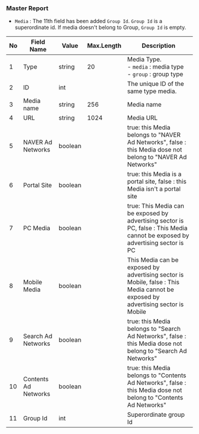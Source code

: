 ### Master Report
   * `Media` : The 11th field has been added `Group Id`. `Group Id` is a superordinate id. If media doesn't belong to Group, `Group Id` is empty.

No|Field Name|Value|Max.Length|Description
----|---|---|---|---
1|Type|string|20|Media Type.<br/> - `media` : media type<br/> - `group` : group type
2|ID|int||The unique ID of the same type media.
3|Media name|string|256|Media name
4|URL|string|1024|Media URL
5|NAVER Ad Networks|boolean|| true: this Media belongs to "NAVER Ad Networks", false : this Media dose not belong to "NAVER Ad Networks"
6|Portal Site|boolean|| true: this Media is a portal site, false : this Media isn't a portal site
7|PC Media|boolean|| true: This Media can be exposed by advertising sector is PC, false : This Media cannot be exposed by advertising sector is PC
8|Mobile Media|boolean||This Media can be exposed by advertising sector is Mobile, false : This Media cannot be exposed by advertising sector is Mobile
9|Search Ad Networks|boolean||true:  this Media belongs to "Search Ad Networks", false : this Media dose not belong to "Search Ad Networks"
10|Contents Ad Networks|boolean||true: this Media belongs to "Contents Ad Networks", false : this Media dose not belong to "Contents Ad Networks"
11|Group Id|int||Superordinate group Id
